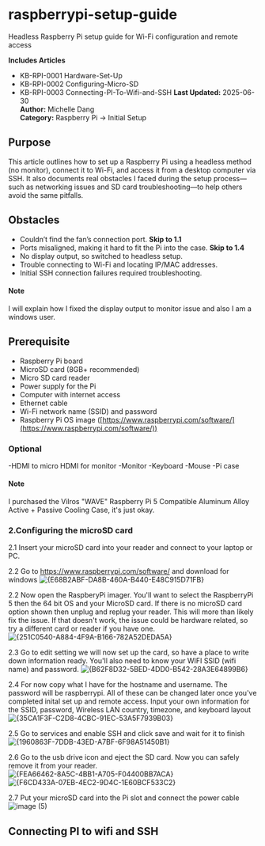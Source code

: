 # raspberrypi-setup-guide
Headless Raspberry Pi setup guide for Wi-Fi configuration and remote access

**Includes Articles** 
- KB-RPI-0001 Hardware-Set-Up
- KB-RPI-0002 Configuring-Micro-SD
- KB-RPI-0003 Connecting-PI-To-Wifi-and-SSH
**Last Updated:** 2025-06-30  
**Author:** Michelle Dang   
**Category:** Raspberry Pi → Initial Setup  

## Purpose
This article outlines how to set up a Raspberry Pi using a headless method (no monitor), connect it to Wi-Fi, and access it from a desktop computer via SSH. It also documents real obstacles I faced during the setup process—such as networking issues and SD card troubleshooting—to help others avoid the same pitfalls.

## Obstacles 
- Couldn’t find the fan’s connection port. **Skip to 1.1**
- Ports misaligned, making it hard to fit the Pi into the case. **Skip to 1.4**  
- No display output, so switched to headless setup.  
- Trouble connecting to Wi-Fi and locating IP/MAC addresses.  
- Initial SSH connection failures required troubleshooting.
#### Note 
I will explain how I fixed the display output to monitor issue and also I am a windows user. 

## Prerequisite
- Raspberry Pi board  
- MicroSD card (8GB+ recommended)  
- Micro SD card reader  
- Power supply for the Pi  
- Computer with internet access
- Ethernet cable
- Wi-Fi network name (SSID) and password  
- Raspberry Pi OS image ([https://www.raspberrypi.com/software/](https://www.raspberrypi.com/software/))
### Optional
  -HDMI to micro HDMI for monitor
  -Monitor
  -Keyboard
  -Mouse
  -Pi case
#### Note 
I purchased the Vilros "WAVE" Raspberry Pi 5 Compatible Aluminum Alloy Active + Passive Cooling Case, it's just okay. 

### 2.Configuring the microSD card
2.1 Insert your microSD card into your reader and connect to your laptop or PC.

2.2 Go to https://www.raspberrypi.com/software/ and download for windows 
![{E68B2ABF-DA8B-460A-B440-E48C915D71FB}](https://github.com/user-attachments/assets/3e3a1cc5-178a-440f-b8fc-19f542cf3d33)

2.2 Now open the RaspberyPi imager. You'll want to select the RaspberryPi 5 then the 64 bit OS and 
your MicroSD card. If there is no microSD card option shown then unplug and replug your reader. This will more than likely fix the issue. If that doesn't work, the issue could be hardware related, so try a different card or reader if you have one.
![{251C0540-A884-4F9A-B166-782A52DEDA5A}](https://github.com/user-attachments/assets/3841c1d0-b799-4b9d-a5d9-3376567a7a79)

2.3 Go to edit setting we will now set up the card, so have a place to write down information ready. You'll also need to know your WIFI SSID (wifi name) and password. 
![{B62F8D32-5BED-4DD0-B542-28A3E64899B6}](https://github.com/user-attachments/assets/f051b527-9729-4233-a528-556c4835f0b5) 

2.4 For now copy what I have for the hostname and username. The password will be raspberrypi. All of these can be changed later once you've completed inital set up and remote access. 
Input your own information for the SSID, password, Wireless LAN country, timezone, and keyboard layout 
![{35CA1F3F-C2D8-4CBC-91EC-53A5F7939B03}](https://github.com/user-attachments/assets/1a90bb59-05fb-4d77-87fa-f4fe026571c4)

2.5 Go to services and enable SSH and click save and wait for it to finish
![{1960863F-7DDB-43ED-A7BF-6F98A51450B1}](https://github.com/user-attachments/assets/3864b5c9-fcfd-4b44-b570-fd8dbcd84f94)

2.6 Go to the usb drive icon and eject the SD card. Now you can safely remove it from your reader.  
![{FEA66462-8A5C-4BB1-A705-F04400BB7ACA}](https://github.com/user-attachments/assets/936eade0-b7a2-461a-ae21-4e0551322e56)
![{F6CD433A-07EB-4EC2-9D4C-1E60BCF533C2}](https://github.com/user-attachments/assets/4c4d1f08-8a34-4a43-8590-b4fbf64b3ec7)

2.7 Put your microSD card into the Pi slot and connect the power cable 
![image (5)](https://github.com/user-attachments/assets/a4f5cb7a-459f-48f2-8862-e408afc0ecde)

## Connecting PI to wifi and SSH 












  
